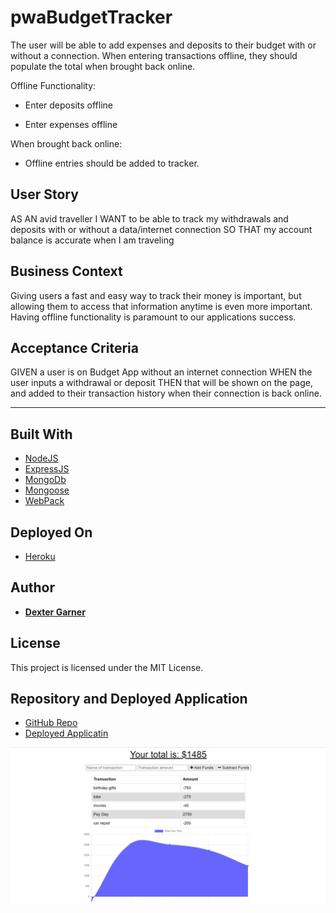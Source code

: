 # pwaBudgetTracker

The user will be able to add expenses and deposits to their budget with or without a connection. When entering transactions offline, they should populate the total when brought back online.

Offline Functionality:

- Enter deposits offline

- Enter expenses offline

When brought back online:

- Offline entries should be added to tracker.

## User Story

AS AN avid traveller
I WANT to be able to track my withdrawals and deposits with or without a data/internet connection
SO THAT my account balance is accurate when I am traveling

## Business Context

Giving users a fast and easy way to track their money is important, but allowing them to access that information anytime is even more important. Having offline functionality is paramount to our applications success.

## Acceptance Criteria

GIVEN a user is on Budget App without an internet connection
WHEN the user inputs a withdrawal or deposit
THEN that will be shown on the page, and added to their transaction history when their connection is back online.

---

## Built With

- [NodeJS](https://www.nodejs.org/en/)
- [ExpressJS](https://www.expressjs.com/)
- [MongoDb](https://www.mongodb.com/)
- [Mongoose](https://www.mongoosejs.com/)
- [WebPack](https://webpack.js.org/)

## Deployed On

- [Heroku](https://www.heroku.com/)

## Author

- [**Dexter Garner**](https://github.com/johndexteriv)

## License

This project is licensed under the MIT License.

## Repository and Deployed Application

- [GitHub Repo](https://github.com/johndexteriv/budgettrackerpwa)
- [Deployed Applicatin](https://jdgbudgettrackerpwa.herokuapp.com/)

![WorkoutHome](/public/assets/images/budgettracker.png)
